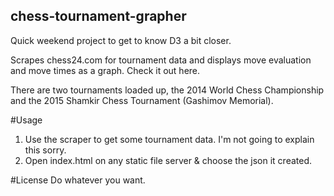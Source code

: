 chess-tournament-grapher
------------------------

Quick weekend project to get to know D3 a bit closer.

Scrapes chess24.com for tournament data and displays move evaluation and move times as a graph. Check it out here.

There are two tournaments loaded up, the 2014 World Chess Championship and the 2015 Shamkir Chess Tournament (Gashimov Memorial).

#Usage
1) Use the scraper to get some tournament data. I'm not going to explain this sorry.
2) Open index.html on any static file server & choose the json it created.

#License
Do whatever you want.